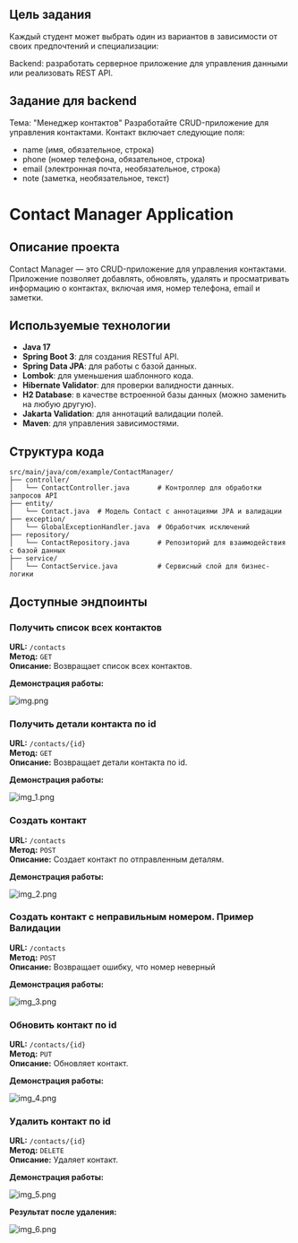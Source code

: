 ## Цель задания
Каждый студент может выбрать один из вариантов в зависимости от своих предпочтений и специализации:

Backend: разработать серверное приложение для управления данными или реализовать REST API.

## Задание для backend

Тема: "Менеджер контактов"
Разработайте CRUD-приложение для управления контактами. Контакт включает следующие поля:

- name (имя, обязательное, строка)
- phone (номер телефона, обязательное, строка)
- email (электронная почта, необязательное, строка)
- note (заметка, необязательное, текст)

# Contact Manager Application

## Описание проекта
Contact Manager — это CRUD-приложение для управления контактами. Приложение позволяет добавлять, обновлять, удалять и просматривать информацию о контактах, включая имя, номер телефона, email и заметки.

## Используемые технологии
- **Java 17**
- **Spring Boot 3**: для создания RESTful API.
- **Spring Data JPA**: для работы с базой данных.
- **Lombok**: для уменьшения шаблонного кода.
- **Hibernate Validator**: для проверки валидности данных.
- **H2 Database**: в качестве встроенной базы данных (можно заменить на любую другую).
- **Jakarta Validation**: для аннотаций валидации полей.
- **Maven**: для управления зависимостями.

## Структура кода
```plaintext
src/main/java/com/example/ContactManager/
├── controller/
│   └── ContactController.java       # Контроллер для обработки запросов API
├── entity/
│   └── Contact.java  # Модель Contact с аннотациями JPA и валидации
├── exception/
│   └── GlobalExceptionHandler.java  # Обработчик исключений
├── repository/
│   └── ContactRepository.java       # Репозиторий для взаимодействия с базой данных
├── service/
│   └── ContactService.java          # Сервисный слой для бизнес-логики
```

## Доступные эндпоинты

### Получить список всех контактов
**URL:** `/contacts`  
**Метод:** `GET`  
**Описание:** Возвращает список всех контактов.

**Демонстрация работы:**

![img.png](src/test/resources/documentation/img.png)

### Получить детали контакта по id
**URL:** `/contacts/{id}`  
**Метод:** `GET`  
**Описание:** Возвращает детали контакта по id.

**Демонстрация работы:**

![img_1.png](src/test/resources/documentation/img_1.png)

### Создать контакт
**URL:** `/contacts`  
**Метод:** `POST`  
**Описание:** Создает контакт по отправленным деталям.

**Демонстрация работы:**

![img_2.png](src/test/resources/documentation/img_2.png)

### Создать контакт с неправильным номером. Пример Валидации
**URL:** `/contacts`  
**Метод:** `POST`  
**Описание:** Возвращает ошибку, что номер неверный

**Демонстрация работы:**

![img_3.png](src/test/resources/documentation/img_3.png)

### Обновить контакт по id
**URL:** `/contacts/{id}`  
**Метод:** `PUT`  
**Описание:** Обновляет контакт.

**Демонстрация работы:**

![img_4.png](src/test/resources/documentation/img_4.png)

### Удалить контакт по id
**URL:** `/contacts/{id}`  
**Метод:** `DELETE`  
**Описание:** Удаляет контакт.

**Демонстрация работы:**

![img_5.png](src/test/resources/documentation/img_5.png)

**Результат после удаления:**

![img_6.png](src/test/resources/documentation/img_6.png)